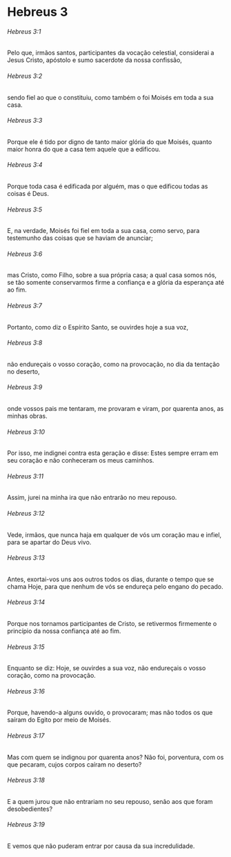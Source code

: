# Hebreus 3

###### Hebreus 3:1

Pelo que, irmãos santos, participantes da vocação celestial, considerai a Jesus Cristo, apóstolo e sumo sacerdote da nossa confissão,

###### Hebreus 3:2

sendo fiel ao que o constituiu, como também o foi Moisés em toda a sua casa.

###### Hebreus 3:3

Porque ele é tido por digno de tanto maior glória do que Moisés, quanto maior honra do que a casa tem aquele que a edificou.

###### Hebreus 3:4

Porque toda casa é edificada por alguém, mas o que edificou todas as coisas é Deus.

###### Hebreus 3:5

E, na verdade, Moisés foi fiel em toda a sua casa, como servo, para testemunho das coisas que se haviam de anunciar;

###### Hebreus 3:6

mas Cristo, como Filho, sobre a sua própria casa; a qual casa somos nós, se tão somente conservarmos firme a confiança e a glória da esperança até ao fim.

###### Hebreus 3:7

Portanto, como diz o Espírito Santo, se ouvirdes hoje a sua voz,

###### Hebreus 3:8

não endureçais o vosso coração, como na provocação, no dia da tentação no deserto,

###### Hebreus 3:9

onde vossos pais me tentaram, me provaram e viram, por quarenta anos, as minhas obras.

###### Hebreus 3:10

Por isso, me indignei contra esta geração e disse: Estes sempre erram em seu coração e não conheceram os meus caminhos.

###### Hebreus 3:11

Assim, jurei na minha ira que não entrarão no meu repouso.

###### Hebreus 3:12

Vede, irmãos, que nunca haja em qualquer de vós um coração mau e infiel, para se apartar do Deus vivo.

###### Hebreus 3:13

Antes, exortai-vos uns aos outros todos os dias, durante o tempo que se chama Hoje, para que nenhum de vós se endureça pelo engano do pecado.

###### Hebreus 3:14

Porque nos tornamos participantes de Cristo, se retivermos firmemente o princípio da nossa confiança até ao fim.

###### Hebreus 3:15

Enquanto se diz: Hoje, se ouvirdes a sua voz, não endureçais o vosso coração, como na provocação.

###### Hebreus 3:16

Porque, havendo-a alguns ouvido, o provocaram; mas não todos os que saíram do Egito por meio de Moisés.

###### Hebreus 3:17

Mas com quem se indignou por quarenta anos? Não foi, porventura, com os que pecaram, cujos corpos caíram no deserto?

###### Hebreus 3:18

E a quem jurou que não entrariam no seu repouso, senão aos que foram desobedientes?

###### Hebreus 3:19

E vemos que não puderam entrar por causa da sua incredulidade.

